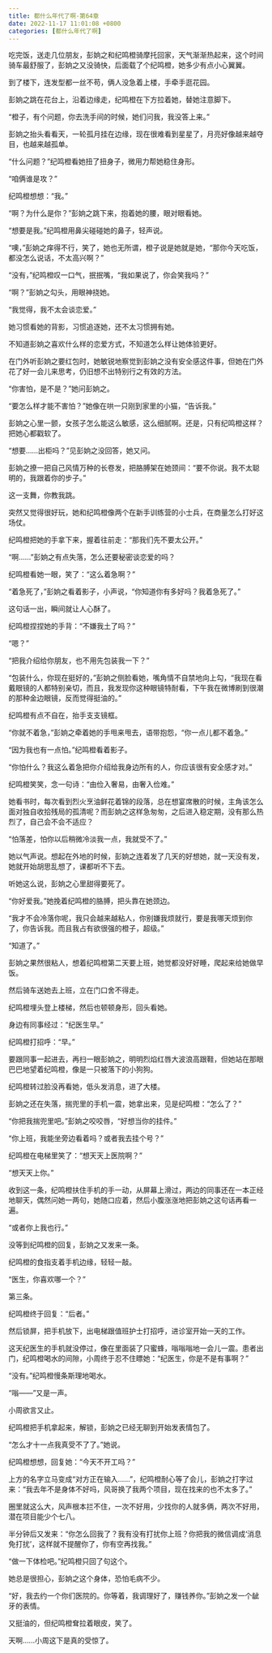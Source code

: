 ```yaml
---
title: 都什么年代了啊-第64章
date: 2022-11-17 11:01:08 +0800
categories: [都什么年代了啊]
---
```


吃完饭，送走几位朋友，彭姠之和纪鸣橙骑摩托回家，天气渐渐热起来，这个时间骑车最舒服了，彭姠之又没骑快，后面载了个纪鸣橙，她多少有点小心翼翼。

到了楼下，连发型都一丝不苟，俩人没急着上楼，手牵手逛花园。

彭姠之跳在花台上，沿着边缘走，纪鸣橙在下方拉着她，替她注意脚下。

“橙子，有个问题，你去洗手间的时候，她们问我，我没答上来。”

彭姠之抬头看看天，一轮孤月挂在边缘，现在很难看到星星了，月亮好像越来越夺目，也越来越孤单。

“什么问题？”纪鸣橙看她扭了扭身子，微用力帮她稳住身形。

“咱俩谁是攻？”

纪鸣橙想想：“我。”

“啊？为什么是你？”彭姠之跳下来，抱着她的腰，眼对眼看她。

“想要是我。”纪鸣橙用鼻尖碰碰她的鼻子，轻声说。

“噢，”彭姠之痒得不行，笑了，她也无所谓，橙子说是她就是她，“那你今天吃饭，都没怎么说话，不太高兴啊？”

“没有，”纪鸣橙叹一口气，抿抿嘴，“我如果说了，你会笑我吗？”

“啊？”彭姠之勾头，用眼神挠她。

“我觉得，我不太会谈恋爱。”

她习惯看她的背影，习惯追逐她，还不太习惯拥有她。

不知道彭姠之喜欢什么样的恋爱方式，不知道怎么样让她体验更好。

在门外听彭姠之要红包时，她敏锐地察觉到彭姠之没有安全感这件事，但她在门外花了好一会儿来思考，仍旧想不出特别行之有效的方法。

“你害怕，是不是？”她问彭姠之。

“要怎么样才能不害怕？”她像在哄一只刚到家里的小猫，“告诉我。”

彭姠之心里一颤，女孩子怎么能这么敏感，这么细腻啊。还是，只有纪鸣橙这样？把她心都戳软了。

“想要……出柜吗？”见彭姠之没回答，她又问。

彭姠之撩一把自己风情万种的长卷发，把胳膊架在她颈间：“要不你说。我不太聪明的，我跟着你的步子。”

这一支舞，你教我跳。

突然又觉得很好玩，她和纪鸣橙像两个在新手训练营的小士兵，在商量怎么打好这场仗。

纪鸣橙把她的手拿下来，握着往前走：“那我们先不要太公开。”

“啊……”彭姠之有点失落，怎么还要秘密谈恋爱的吗？

纪鸣橙看她一眼，笑了：“这么着急啊？”

“着急死了，”彭姠之看着影子，小声说，“你知道你有多好吗？我着急死了。”

这句话一出，瞬间就让人心酥了。

纪鸣橙捏捏她的手背：“不嫌我土了吗？”

“嗯？”

“把我介绍给你朋友，也不用先包装我一下？”

“包装什么，你现在挺好的，”彭姠之侧脸看她，嘴角情不自禁地向上勾，“我现在看戴眼镜的人都特别亲切，而且，我发现你这种眼镜特耐看，下午我在微博刷到很潮的那种金边眼镜，反而觉得挺油的。”

纪鸣橙有点不自在，抬手支支镜框。

“你就不着急，”彭姠之牵着她的手甩来甩去，语带抱怨，“你一点儿都不着急。”

“因为我也有一点怕。”纪鸣橙看着影子。

“你怕什么？我这么着急把你介绍给我身边所有的人，你应该很有安全感才对。”

纪鸣橙笑笑，念一句诗：“由俭入奢易，由奢入俭难。”

她看书时，每次看到烈火烹油鲜花着锦的段落，总在想宴席散的时候，主角该怎么面对独自收拾残局的孤清呢？而彭姠之这样急匆匆，之后进入稳定期，没有那么热烈了，自己会不会不适应？

“怕落差，怕你以后稍微冷淡我一点，我就受不了。”

她以气声说。想起在外地的时候，彭姠之连着发了几天的好想她，就一天没有发，她就开始胡思乱想了，课都听不下去。

听她这么说，彭姠之心里甜得要死了。

“你好爱我。”她挽着纪鸣橙的胳膊，把头靠在她颈边。

“我才不会冷落你呢，我只会越来越粘人，你别嫌我烦就行，要是我哪天烦到你了，你告诉我。而且我占有欲很强的橙子，超级。”

“知道了。”

彭姠之果然很粘人，想着纪鸣橙第二天要上班，她觉都没好好睡，爬起来给她做早饭。

然后骑车送她去上班，立在门口舍不得走。

纪鸣橙埋头登上楼梯，然后也顿顿身形，回头看她。

身边有同事经过：“纪医生早。”

纪鸣橙打招呼：“早。”

要跟同事一起进去，再扫一眼彭姠之，明明烈焰红唇大波浪高跟鞋，但她站在那眼巴巴地望着纪鸣橙，像是一只被落下的小狗狗。

纪鸣橙转过脸没再看她，低头发消息，进了大楼。

彭姠之还在失落，揣兜里的手机一震，她拿出来，见是纪鸣橙：“怎么了？”

“你把我揣兜里吧。”彭姠之咬咬唇，“好想当你的挂件。”

“你上班，我能坐旁边看着吗？或者我去挂个号？”

纪鸣橙在电梯里笑了：“想天天上医院啊？”

“想天天上你。”

收到这一条，纪鸣橙扶住手机的手一动，从屏幕上滑过，两边的同事还在一本正经地聊天，偶然问她一两句，她随口应着，然后小腹涨涨地把彭姠之这句话再看一遍。

“或者你上我也行。”

没等到纪鸣橙的回复，彭姠之又发来一条。

纪鸣橙的食指支着手机边缘，轻轻一敲。

“医生，你喜欢哪一个？”

第三条。

纪鸣橙终于回复：“后者。”

然后锁屏，把手机放下，出电梯跟值班护士打招呼，进诊室开始一天的工作。

这天纪医生的手机就没停过，像在里面装了只蜜蜂，嗡嗡嗡地一会儿一震。患者出门，纪鸣橙喝水的间隙，小周终于忍不住瞟她：“纪医生，你是不是有事啊？”

“没有。”纪鸣橙慢条斯理地喝水。

“嗡——”又是一声。

小周欲言又止。

纪鸣橙把手机拿起来，解锁，彭姠之已经无聊到开始发表情包了。

“怎么才十一点我真受不了了。”她说。

纪鸣橙想想，回复她：“今天不开工吗？”

上方的名字立马变成“对方正在输入……”，纪鸣橙耐心等了会儿，彭姠之打字过来：“我去年不是身体不好吗，风哥换了我两个项目，现在找来的也不太多了。”

圈里就这么大，风声根本拦不住，一次不好用，少找你的人就多俩，两次不好用，潜在项目能少个七八。

半分钟后又发来：“你怎么回我了？我有没有打扰你上班？你把我的微信调成‘消息免打扰’，这样就不提醒你了，你有空再找我。”

“做一下体检吧。”纪鸣橙只回了句这个。

她总是很担心，彭姠之这个身体，恐怕毛病不少。

“好，我去约一个你们医院的。你等着，我调理好了，赚钱养你。”彭姠之发一个龇牙的表情。

又挺油的，但纪鸣橙耷拉着眼皮，笑了。

天啊……小周这下是真的受惊了。

